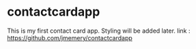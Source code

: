 # contactcardapp
This is my first contact card app. Styling will be added later. 
link : https://github.com/jmemery/contactcardapp
